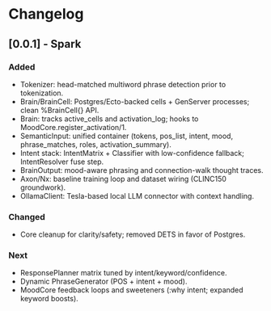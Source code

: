# Changelog

## [0.0.1] - Spark
### Added
- Tokenizer: head-matched multiword phrase detection prior to tokenization.
- Brain/BrainCell: Postgres/Ecto-backed cells + GenServer processes; clean %BrainCell{} API.
- Brain: tracks active_cells and activation_log; hooks to MoodCore.register_activation/1.
- SemanticInput: unified container (tokens, pos_list, intent, mood, phrase_matches, roles, activation_summary).
- Intent stack: IntentMatrix + Classifier with low-confidence fallback; IntentResolver fuse step.
- BrainOutput: mood-aware phrasing and connection-walk thought traces.
- Axon/Nx: baseline training loop and dataset wiring (CLINC150 groundwork).
- OllamaClient: Tesla-based local LLM connector with context handling.

### Changed
- Core cleanup for clarity/safety; removed DETS in favor of Postgres.

### Next
- ResponsePlanner matrix tuned by intent/keyword/confidence.
- Dynamic PhraseGenerator (POS + intent + mood).
- MoodCore feedback loops and sweeteners (:why intent; expanded keyword boosts).

